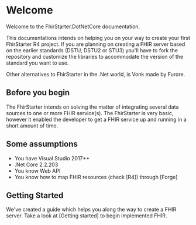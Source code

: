 # Welcome

Welcome to the FhirStarter.DotNetCore documentation.

This documentations intends on helping you on your way to create your first FhirStarter R4 project. If you are planning on creating a FHIR server based on the earlier standards (DSTU, DSTU2 or STU3) you'll have to fork the repository and customize the libraries to accommodate the version of the standard you want to use.

Other alternatives to FhirStarter in the .Net world, is Vonk made by Furore.

## Before you begin

The FhirStarter intends on solving the matter of integrating several data sources to one or more FHIR service(s). The FhirStarter is very basic, however it enabled the developer to get a FHIR service up and running in a short amount of time. 

## Some assumptions

* You have Visual Studio 2017++
* .Net Core 2.2.203
* You know Web API 
* You know how to map FHIR resources (check [R4]) through [Forge]

## Getting Started

We've created a guide which helps you along the way to create a FHIR server. Take a look at [Getting started] to begin implemented FHIR.